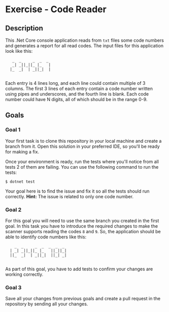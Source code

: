 # Exercise - Code Reader

## Description
This .Net Core console application reads from `txt` files some code numbers and generates a report for all read codes.
The input files for this application look like this:
```
   _  _     _  _  _ 
   _| _||_||_ |_   |
  |_  _|  | _||_|  | 
                    
```                           
Each entry is 4 lines long, and each line could contain multiple of 3 columns. The first 3 lines of each entry contain a code number written using pipes and underscores, and the fourth line is blank.
Each code number could have N digits, all of which should be in the range 0-9.

## Goals

### Goal 1
Your first task is to clone this repository in your local machine and create a branch from it. Open this solution in your preferred IDE, so you'll be ready for making a fix.

Once your environment is ready, run the tests where you'll notice from all tests 2 of them are failing. You can use the following command to run the tests:

    $ dotnet test
                             
Your goal here is to find the issue and fix it so all the tests should run correctly. 
**Hint:** The issue is related to only one code number.

### Goal 2
For this goal you will need to use the same branch you created in the first goal.
In this task you have to introduce the required changes to make the scanner supports reading the codes `8` and `9`.
So, the application should be able to identify code numbers like this: 
```
    _  _     _  _  _  _  _
  | _| _||_||_ |_   ||_||_|
  ||_  _|  | _||_|  ||_| _| 
                           
```
As part of this goal, you have to add tests to confirm your changes are working correctly.

### Goal 3
Save all your changes from previous goals and create a pull request in the repository by sending all your changes.